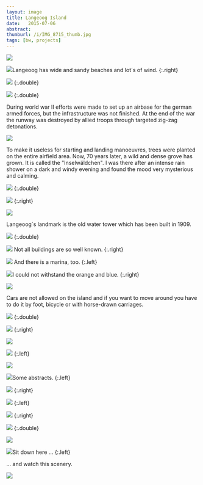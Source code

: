 ```yaml
---
layout: image
title: Langeoog Island
date:   2015-07-06
abstract:
thumburl: /i/IMG_8715_thumb.jpg
tags: [bw, projects]
---
```

![]({{site.url}}/i/IMG_8609.jpg)

![]({{site.url}}/i/IMG_8651.jpg)Langeoog has wide and sandy beaches and lot´s of wind.
{:.right}

![]({{site.url}}/i/IMG_8715.jpg)
{:.double}

![]({{site.url}}/i/IMG_8883.jpg)
{:.double}

During world war II efforts were made to set up an airbase for the german armed forces, but the infrastructure was not finished. At the end of the war the runway was destroyed by allied troops through targeted zig-zag detonations.

![]({{site.url}}/i/IMG_8633.jpg)

To make it useless for starting and landing manoeuvres, trees were planted on the entire airfield area. Now, 70 years later, a wild and dense grove has grown. It is called the "Inselwäldchen". I was there after an intense rain shower on a dark and windy evening and found the mood very mysterious and calming.

![]({{site.url}}/i/IMG_8721.jpg)
{:.double}

![]({{site.url}}/i/IMG_8727.jpg)
{:.right}

![]({{site.url}}/i/IMG_8734.jpg)

Langeoog´s landmark is the old water tower which has been built in 1909.

![]({{site.url}}/i/IMG_8774.jpg)
{:.double}

![]({{site.url}}/i/IMG_8930.jpg) Not all buildings are so well known.
{:.right}

![]({{site.url}}/i/IMG_8944.jpg) And there is a marina, too.
{:.left}

![]({{site.url}}/i/IMG_8923.jpg)I could not withstand the orange and blue.
{:.right}

![]({{site.url}}/i/IMG_8879.jpg)

Cars are not allowed on the island and if you want to move around you have to do it by foot, bicycle or with horse-drawn carriages.

![]({{site.url}}/i/IMG_8777.jpg)
{:.double}

![]({{site.url}}/i/DSCF1758.jpg)
{:.right}

![]({{site.url}}/i/IMG_8696.jpg)

![]({{site.url}}/i/DSCF1756.jpg)
{:.left}

![]({{site.url}}/i/DSCF1738.jpg)

![]({{site.url}}/i/DSCF1750.jpg)Some abstracts.
{:.left}

![]({{site.url}}/i/DSCF1751.jpg)
{:.right}

![]({{site.url}}/i/DSCF1762.jpg)
{:.left}

![]({{site.url}}/i/DSCF1781.jpg)
{:.right}

![]({{site.url}}/i/DSCF1775.jpg)
{:.double}

![]({{site.url}}/i/DSCF1772.jpg)

![]({{site.url}}/i/IMG_8810.jpg)Sit down here ...
{:.left}

... and watch this scenery.

![]({{site.url}}/i/IMG_8586.jpg)
